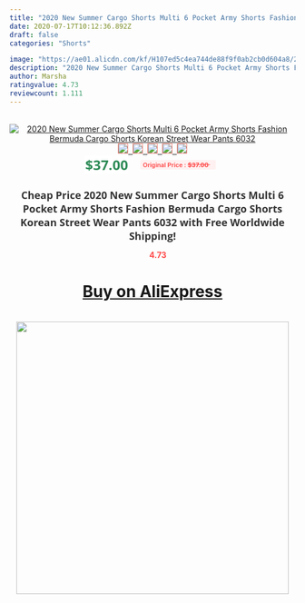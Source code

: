 ```yaml
---
title: "2020 New Summer Cargo Shorts Multi 6 Pocket Army Shorts Fashion Bermuda Cargo Shorts Korean Street Wear Pants 6032"
date: 2020-07-17T10:12:36.892Z
draft: false
categories: "Shorts"

image: "https://ae01.alicdn.com/kf/H107ed5c4ea744de88f9f0ab2cb0d604a8/2020-New-Summer-Cargo-Shorts-Multi-6-Pocket-Army-Shorts-Fashion-Bermuda-Cargo-Shorts-Korean-Street.jpg"
description: "2020 New Summer Cargo Shorts Multi 6 Pocket Army Shorts Fashion Bermuda Cargo Shorts Korean Street Wear Pants 6032"
author: Marsha
ratingvalue: 4.73
reviewcount: 1.111
---
```

<br>
<div style="text-align: center;">
<a href="https://s.click.aliexpress.com/e/_9I7VXJ" target="_blank" rel="nofollow noopener noreferrer"><img alt="2020 New Summer Cargo Shorts Multi 6 Pocket Army Shorts Fashion Bermuda Cargo Shorts Korean Street Wear Pants 6032" class="magnifier-image" src="https://ae01.alicdn.com/kf/H107ed5c4ea744de88f9f0ab2cb0d604a8/2020-New-Summer-Cargo-Shorts-Multi-6-Pocket-Army-Shorts-Fashion-Bermuda-Cargo-Shorts-Korean-Street.jpg_640x640.jpg">
<br>
<img style="border:1px solid salmon" src="https://ae01.alicdn.com/kf/H107ed5c4ea744de88f9f0ab2cb0d604a8/2020-New-Summer-Cargo-Shorts-Multi-6-Pocket-Army-Shorts-Fashion-Bermuda-Cargo-Shorts-Korean-Street.jpg_120x120.jpg">&nbsp;&nbsp;<img style="border:1px solid salmon" src="https://ae01.alicdn.com/kf/H4866c5c1478341ddb9adc3fa226761fai/2020-New-Summer-Cargo-Shorts-Multi-6-Pocket-Army-Shorts-Fashion-Bermuda-Cargo-Shorts-Korean-Street.jpg_120x120.jpg">&nbsp;&nbsp;<img style="border:1px solid salmon" src="https://ae01.alicdn.com/kf/H746ec04cb6f54537b76d78060d910b20Y/2020-New-Summer-Cargo-Shorts-Multi-6-Pocket-Army-Shorts-Fashion-Bermuda-Cargo-Shorts-Korean-Street.jpg_120x120.jpg">&nbsp;&nbsp;<img style="border:1px solid salmon" src="https://ae01.alicdn.com/kf/He85eb8977c544d0bb14966da5a1b05b6k/2020-New-Summer-Cargo-Shorts-Multi-6-Pocket-Army-Shorts-Fashion-Bermuda-Cargo-Shorts-Korean-Street.jpg_120x120.jpg">&nbsp;&nbsp;<img style="border:1px solid salmon" src="https://ae01.alicdn.com/kf/H29b45f686f5e4114bb14c33fa490839aV/2020-New-Summer-Cargo-Shorts-Multi-6-Pocket-Army-Shorts-Fashion-Bermuda-Cargo-Shorts-Korean-Street.jpg_120x120.jpg"></a></div><br0>
<div style="text-align: center;"><span style="background-color: white; border: 0px; box-sizing: border-box; color: seagreen; display: inline-block; font-family: &quot;open sans&quot; , &quot;arial&quot; , &quot;helvetica&quot; , sans-serif , &quot;heiti&quot;; font-size: 24px; font-stretch: inherit; font-weight: 700; line-height: inherit; margin: 0px 10px 0px 0px; padding: 0px; vertical-align: middle;">$37.00 </span>
<span style="background: rgb(255 , 241 , 241); border-radius: 3px; border: 0px; box-sizing: border-box; color: #ff4747; display: inline-block; font-family: inherit; font-size: 12px; font-stretch: inherit; font-style: inherit; font-variant: inherit; font-weight: 600; line-height: inherit; margin: 0px; padding: 2px 5px; transform: scale(0.9); vertical-align: middle;">Original Price : <b style="text-decoration: line-through;">$37.00 </b> &nbsp;&nbsp;</span></div>
<h1 style="color: #333333; display: inline-block; font-family: &quot;open sans&quot; , &quot;arial&quot; , &quot;helvetica&quot; , sans-serif , &quot;heiti&quot;; font-size: 18px; font-stretch: inherit; font-weight: 700; text-align: center;">Cheap Price 2020 New Summer Cargo Shorts Multi 6 Pocket Army Shorts Fashion Bermuda Cargo Shorts Korean Street Wear Pants 6032 with Free Worldwide Shipping!</h1>
<div style="color: #ff4747; text-align: center;">
<img src="https://4.bp.blogspot.com/-M0ZcTcb-5uY/XleCXlxnR4I/AAAAAAAAAEc/OrjgMkXV1oMQFaCRZj5HQwOCBcu3w1FegCPcBGAYYCw/s1600/star.png" style="height: 15px;">&nbsp;<b>4.73</b></div>
<div class="button_cont" align="center"><a class="buynow_a" href="https://s.click.aliexpress.com/e/_9I7VXJ" target="_blank" rel="nofollow noopener noreferrer"><H1>Buy on AliExpress</H1></a></div><br>
<div class="separator" style="clear: both; text-align: center;">
<img src="https://lh3.googleusercontent.com/-pTy5HemUv9M/XlePHvY0dAI/AAAAAAAAAE4/0nX5iRUoIWY8eMW9Dpxeirr157OZliDIgCLcBGAsYHQ/s1600/badge.gif" width="480">
</div>
